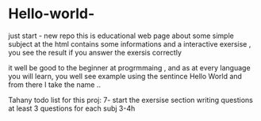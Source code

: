 # Hello-world-
just start - new repo
this is educational web page about some simple subject at the html
contains some informations and a interactive exersise , you see the result if you answer the exersis correctly

it well be good to the beginner at progrmmaing , and as at every language you will learn, you well see
example using the sentince Hello World and from there I take the name ..

Tahany todo list for this proj:
<today gools>
	7- start the exersise section writing questions at least 3 questions for each subj
3-4h




